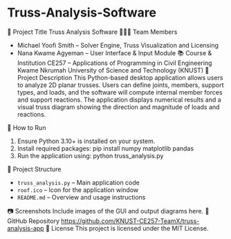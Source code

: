# Truss-Analysis-Software
📌 Project Title
Truss Analysis Software
🧑‍🤝‍🧑 Team Members
- Michael Yoofi Smith – Solver Engine, Truss Visualization and Licensing
- Nana Kwame Agyeman – User Interface & Input Module
📚 Course & Institution
CE257 – Applications of Programming in Civil Engineering
Kwame Nkrumah University of Science and Technology (KNUST)
📝 Project Description
This Python-based desktop application allows users to analyze 2D planar trusses. Users can define joints, members, support types, and loads, and the software will compute internal member forces and support reactions. 
The application displays numerical results and a visual truss diagram showing the direction and magnitude of loads and reactions.

🚀 How to Run
1. Ensure Python 3.10+ is installed on your system.
2. Install required packages:
   pip install numpy matplotlib pandas
3. Run the application using:
   python truss_analysis.py

📂 Project Structure
- `truss_analysis.py` – Main application code
- `roof.ico` – Icon for the application window
- `README.md` – Overview and usage instructions

📷 Screenshots
Include images of the GUI and output diagrams here.
🔗 GitHub Repository
https://github.com/KNUST-CE257-TeamX/truss-analysis-app
📃 License
This project is licensed under the MIT License.
